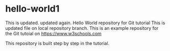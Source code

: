 # hello-world1
This is updated.
updated again.
Hello World repository for Git tutorial
This is updated file on local repository branch.
This is an example repository for the Git tutoial on https://www.w3schools.com

This repository is built step by step in the tutorial.
